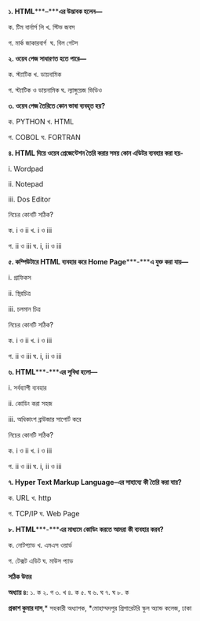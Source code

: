 **১. HTML*****–*****এর উদ্ভাবক হলেন—**

ক. টিম বার্নার্স লি খ. স্টিভ জবস 

গ. মার্ক জাকারবার্গ  ঘ. বিল গেটস

**২. ওয়েব পেজ সাধারণত হতে পারে—** 

ক. স্ট্যাটিক খ. ডায়নামিক 

গ. স্ট্যাটিক ও ডায়নামিক ঘ. ল্যাঙ্গুয়েজ ভিডিও

**৩. ওয়েব পেজ তৈরিতে কোন ভাষা ব্যবহৃত হয়?**  

ক. PYTHON খ. HTML 

গ. COBOL ঘ. FORTRAN

**৪. HTML দিয়ে ওয়েব প্রেজেন্টেশন তৈরি করার সময় কোন এডিটর ব্যবহার করা হয়-**

i\. Wordpad 

ii\. Notepad 

iii\. Dos Editor

নিচের কোনটি সঠিক? 

ক. i ও ii খ. i ও iii 

গ. ii ও iii ঘ. i, ii ও iii 

**৫. কম্পিউটারে HTML ব্যবহার করে Home Page*****-*****এ যুক্ত করা যায়—** 

i\. গ্রাফিকস  

ii\. স্থিরচিত্র 

iii\. চলমান চিত্র

নিচের কোনটি সঠিক? 

ক. i ও ii খ. i ও iii 

গ. ii ও iii ঘ. i, ii ও iii 

**৬. HTML*****-*****এর সুবিধা হলো—** 

i\. সর্বব্যাপী ব্যবহার 

ii\. কোডিং করা সহজ 

iii\. অধিকাংশ ব্রাউজার সাপোর্ট করে 

নিচের কোনটি সঠিক? 

ক. i ও ii খ. i ও iii 

গ. ii ও iii ঘ. i, ii ও iii 

**৭. Hyper Text Markup Language–এর সাহায্যে কী তৈরি করা যায়?** 

ক. URL খ. http 

গ. TCP/IP ঘ. Web Page

**৮. HTML*****-*****এর মাধ্যমে কোডিং করতে আমরা কী ব্যবহার করব?** 

ক. নোটপ্যাড খ. এমএস ওয়ার্ড 

গ. টেক্সট এডিট ঘ. মাউস প্যাড

**সঠিক উত্তর**

**অধ্যায় ৪:** ১. ক ২. গ ৩. খ ৪. ক ৫. ঘ ৬. ঘ ৭. ঘ ৮. ক

**প্রকাশ কুমার দাস**,* সহকারী অধ্যাপক, *মোহাম্মদপুর প্রিপারেটরি স্কুল অ্যান্ড কলেজ, ঢাকা
